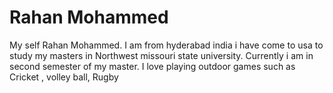 # Rahan Mohammed
My self Rahan Mohammed. I am from hyderabad india i have come to usa to study my masters in Northwest missouri state university. Currently i am in second semester of my master. I love playing outdoor games such as Cricket , volley ball, Rugby